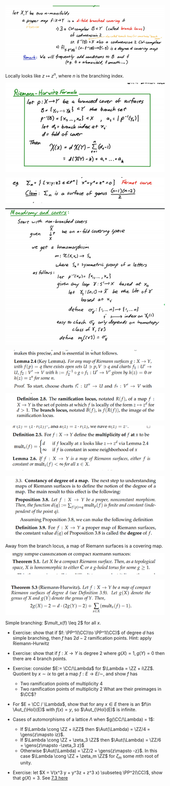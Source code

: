 ![Branched covers](../../zettelkasten/attachments/Pasted%20image%2020210612201820.png)

Locally looks like $z\mapsto z^n$, where $n$ is the branching index.

![Riemann-Hurwitz formula](../../zettelkasten/attachments/Pasted%20image%2020210612201758.png)

![Fermat curve is a surface](../../zettelkasten/attachments/Pasted%20image%2020210612202005.png)

![Monodromy representation](../../zettelkasten/attachments/Pasted%20image%2020210612202053.png)

![](../../zettelkasten/attachments/Pasted%20image%2020210612214630.png)

![](../../zettelkasten/attachments/Pasted%20image%2020210612214747.png)

![](../../zettelkasten/attachments/Pasted%20image%2020210612221715.png)

![](../../zettelkasten/attachments/Pasted%20image%2020210612221730.png)

Away from the branch locus, a map of Riemann surfaces is a covering map.

![](../../zettelkasten/attachments/Pasted%20image%2020210612222033.png)

![](../../zettelkasten/attachments/Pasted%20image%2020210612222046.png)

Simple branching: $\mult_x(f) \leq 2$ for all $x$.

- Exercise: show that if $f: \PP^1(\CC)\to \PP^1(\CC)$ of degree $d$ has simple branching, then $f$ has $2d-2$ ramification points. Hint: apply Riemann-Hurwitz
-  Exercise: show that if $f:X\to Y$ is degree 2 where $g(X) = 1, g(Y) = 0$ then there are 4 branch points.
-  Exercise: consider $E:= \CC/\Lambda$ for $\Lambda = \ZZ + i\ZZ$.
	Quotient by $x\sim ix$ to get a map $f:E\to E/\sim$, and show $f$ has 
	- Two ramification points of multiplicity 4
	- Two ramification points of multiplicity 2
	What are their preimages in $\CC$?
	
- For $E = \CC / \Lambda$, show that for any $x\in E$ there is an $f\in \Aut_{\Hol}(E)$ with $f(x) = y$, so $\Aut_{\Hol}(E)$ is infinite.
- Cases of automorphisms of a lattice $\Lambda$ when $g(\CC/\Lambda) = 1$:
	- If $\Lambda \cong \ZZ + i\ZZ$ then $\Aut(\Lambda) = \ZZ/4 = \gens{z\mapsto iz}$.
	- If $\Lambda \cong \ZZ + \zeta_3 \ZZ$ then $\Aut(\Lambda) = \ZZ/6  = \gens{z\mapsto -\zeta_3 z}$
	- Otherwise $\Aut(\Lambda) = \ZZ/2 = \gens{z\mapsto -z}$. In this case $\Lambda \cong \ZZ + \zeta_m \ZZ$ for $\zeta_m$ some $m$th root of unity.
- Exercise: let $X = V(x^3 y + y^3z + z^3 x) \subseteq \PP^2(\CC)$, show that $g(X) = 3$.
	See [7.3 here](https://web.stanford.edu/~aaronlan/assets/riemann-surfaces.pdf)